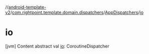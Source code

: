 //[android-template-v2](../../index.md)/[com.rightpoint.template.domain.dispatchers](../index.md)/[AppDispatchers](index.md)/[io](io.md)



# io
[jvm]
Content
abstract val [io](io.md): CoroutineDispatcher
